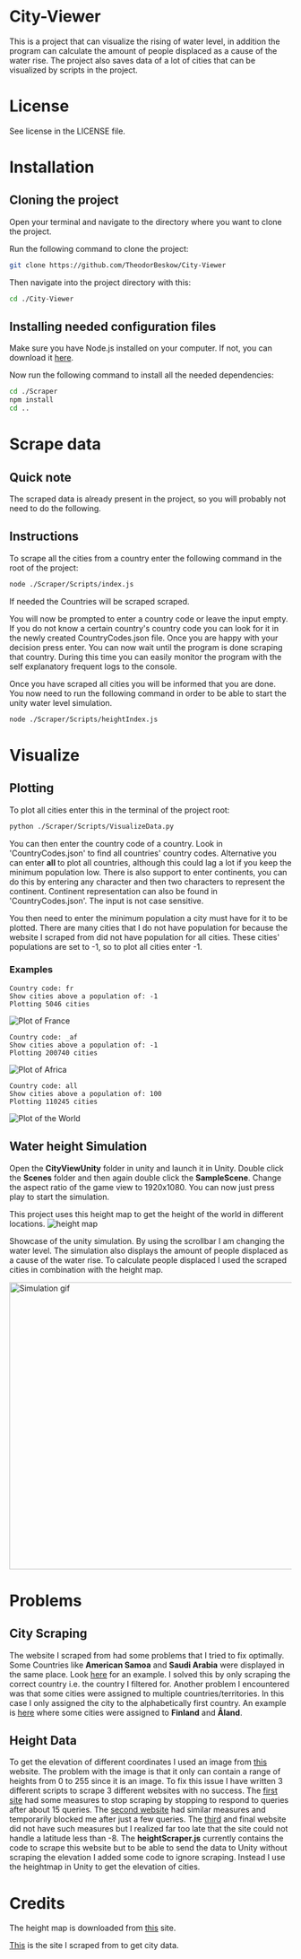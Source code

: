 # City-Viewer


This is a project that can visualize the rising of water level, in addition the program can calculate the amount of people displaced as a cause of the water rise. The project also saves data of a lot of cities that can be visualized by scripts in the project.




# License




See license in the LICENSE file.




# Installation




## Cloning the project




Open your terminal and navigate to the directory where you want to clone the project.




Run the following command to clone the project:
```sh
git clone https://github.com/TheodorBeskow/City-Viewer
```




Then navigate into the project directory with this:
```sh
cd ./City-Viewer
```




## Installing needed configuration files




Make sure you have Node.js installed on your computer. If not, you can download it [here](https://nodejs.org/en/download/).




Now run the following command to install all the needed dependencies:
```sh
cd ./Scraper
npm install
cd ..
```




# Scrape data


## Quick note
The scraped data is already present in the project, so you will probably not need to do the following.


## Instructions


To scrape all the cities from a country enter the following command in the root of the project:
```sh
node ./Scraper/Scripts/index.js
```
If needed the Countries will be scraped scraped.




You will now be prompted to enter a country code or leave the input empty. If you do not know a certain country's country code you can look for it in the newly created CountryCodes.json file. Once you are happy with your decision press enter. You can now wait until the program is done scraping that country. During this time you can easily monitor the program with the self explanatory frequent logs to the console.


Once you have scraped all cities you will be informed that you are done. You now need to run the following command in order to be able to start the unity water level simulation.
```sh
node ./Scraper/Scripts/heightIndex.js
```




# Visualize




## Plotting




To plot all cities enter this in the terminal of the project root:
```sh
python ./Scraper/Scripts/VisualizeData.py
```
You can then enter the country code of a country. Look in 'CountryCodes.json' to find all countries' country codes. Alternative you can enter **all** to plot all countries, although this could lag a lot if you keep the minimum population low. There is also support to enter continents, you can do this by entering any character and then two characters to represent the continent. Continent representation can also be found in 'CountryCodes.json'. The input is not case sensitive.




You then need to enter the minimum population a city must have for it to be plotted. There are many cities that I do not have population for because the website I scraped from did not have population for all cities. These cities' populations are set to -1, so to plot all cities enter -1.




### Examples




```
Country code: fr
Show cities above a population of: -1
Plotting 5046 cities
```
![Plot of France](images/France.PNG)
```
Country code: _af
Show cities above a population of: -1
Plotting 200740 cities
```
![Plot of Africa](images/Africa.PNG)
```
Country code: all
Show cities above a population of: 100
Plotting 110245 cities
```
![Plot of the World](images/World.PNG)






## Water height Simulation



Open the **CityViewUnity** folder in unity and launch it in Unity. Double click the **Scenes** folder and then again double click the **SampleScene**. Change the aspect ratio of the game view to 1920x1080. You can now just press play to start the simulation.

This project uses this height map to get the height of the world in different locations.
![height map](images/HeightMapDemo.PNG)




Showcase of the unity simulation. By using the scrollbar I am changing the water level. The simulation also displays the amount of people displaced as a cause of the water rise. To calculate people displaced I used the scraped cities in combination with the height map.


<!-- ![simulation gif](images/SimulationGif.gif) -->
<img src="images/SimulationGif.gif" alt="Simulation gif"  height="512">






<!-- https://github.com/Jorl17/open-elevation/blob/master/docs/host-your-own.md -->






<!-- The data should already be added to the unity project but if not, you will have to manually copy  the **Countries** folder in to the **Assets** folder in unity.
To start the simulation you can just press play and use the scrollbar to change the water level. -->








# Problems




## City Scraping


The website I scraped from had some problems that I tried to fix optimally. Some Countries like **American Samoa** and **Saudi Arabia** were displayed in the same place. Look [here](https://www.geonames.org/advanced-search.html?q=&country=AU&featureClass=P&startRow=0) for an example. I solved this by only scraping the correct country i.e. the country I filtered for. Another problem I encountered was that some cities were assigned to multiple countries/territories. In this case I only assigned the city to the alphabetically first country. An example is [here](https://www.geonames.org/advanced-search.html?q=&country=AX&featureClass=P&startRow=0) where some cities were assigned to **Finland** and **Åland**.




## Height Data


To get the elevation of different coordinates I used an image from [this](https://visibleearth.nasa.gov/images/73934/topography) website. The problem with the image is that it only can contain a range of heights from 0 to 255 since it is an image. To fix this issue I have written 3 different scripts to scrape 3 different websites with no success. The [first site](https://www.advancedconverter.com/map-tools/find-altitude-by-coordinates) had some measures to stop scraping by stopping to respond to queries after about 15 queries. The [second website](https://www.dcode.fr/earth-elevation) had similar measures and temporarily blocked me after just a few queries. The [third](https://www.advancedconverter.com/map-tools/find-altitude-by-coordinates) and final website did not have such measures but I realized far too late that the site could not handle a latitude less than -8. The **heightScraper.js** currently contains the code to scrape this website but to be able to send the data to Unity without scraping the elevation I added some code to ignore scraping. Instead I use the heightmap in Unity to get the elevation of cities.  








# Credits


The height map is downloaded from [this](https://visibleearth.nasa.gov/images/73934/topography) site.


[This](https://www.geonames.org) is the site I scraped from to get city data.





